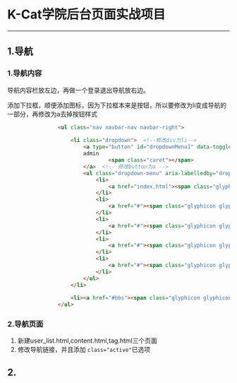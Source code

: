 # K-Cat学院后台页面实战项目  

---

## 1.导航

### 1.导航内容

导航内容栏放左边，再做一个登录退出导航放右边。  

添加下拉框，顺便添加图标，因为下拉框本来是按钮，所以要修改为li变成导航的一部分，再修改为a去掉按钮样式  

```html
		        <ul class="nav navbar-nav navbar-right">
		            
					<li class="dropdown">  <!--修改div为li-->
						<a type="button" id="dropdownMenu1" data-toggle="dropdown" aria-haspopup="true" aria-expanded="false">
					    admin
					    		<span class="caret"></span>
					    </a>  <!-- 修改button为a -->
						<ul class="dropdown-menu" aria-labelledby="dropdownMenu1">
							<li>
								<a href="index.html"><span class="glyphicon glyphicon-screenshot"></span>&nbsp;&nbsp;前台首页</a>
							</li>
							<li>
								<a href="#"><span class="glyphicon glyphicon-user"></span>&nbsp;&nbsp;个人主页</a>
							</li>
							<li>
								<a href="#"><span class="glyphicon glyphicon-asterisk"></span>&nbsp;&nbsp;个人设置</a>
							</li>
							<li>
								<a href="#"><span class="glyphicon glyphicon-credit-card"></span>&nbsp;&nbsp;账户中心</a>
							</li>
							<li>
								<a href="#"><span class="glyphicon glyphicon-heart"></span>&nbsp;&nbsp;我的收藏</a>
							</li>
						</ul>
					</li>
		            
		            <li><a href="#bbs"><span class="glyphicon glyphicon-off"></span>&nbsp;&nbsp;退出</a></li>
		        </ul>
```

### 2.导航页面    

1. 新建user_list.html,content.html,tag.html三个页面  
2. 修改导航链接，并且添加 ``class="active"``已选项  

## 2.











